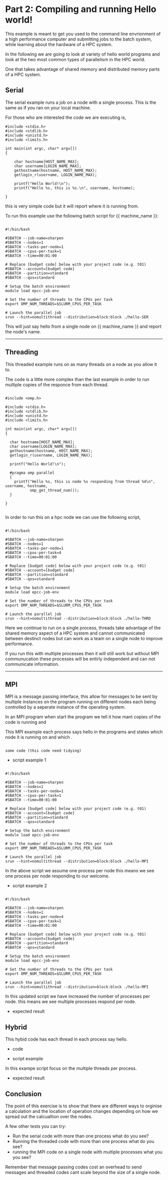 # Part 2: Compiling and running Hello world!


This example is meant to get you used to the command line envrionment of a high performance computer and submitting jobs to the batch system, while learning about the hardware of a HPC system.

In the following we are going to look at variety of hello world programs and look at the two most common types of parallelism in the HPC world. 

One that takes advantage of shared memory and distributed memory parts of a HPC system.


## Serial

The serial example runs a job on a node with a single process. This is the same as if you ran on your local machine.

For those who are interested the code we are executing is,

```
#include <stdio.h>
#include <stdlib.h>
#include <unistd.h>
#include <limits.h>

int main(int argc, char* argv[])
{

    char hostname[HOST_NAME_MAX];
    char username[LOGIN_NAME_MAX];
    gethostname(hostname, HOST_NAME_MAX);
    getlogin_r(username, LOGIN_NAME_MAX);

    printf("Hello World!\n");
    printf("Hello %s, this is %s.\n", username, hostname);

}

```
this is very simple code but it will report where it is running from.

To run this example use the following batch script for {{ machine_name }}:

```

#!/bin/bash

#SBATCH --job-name=sharpen
#SBATCH --nodes=1
#SBATCH --tasks-per-node=1
#SBATCH --cpus-per-task=1
#SBATCH --time=00:01:00

# Replace [budget code] below with your project code (e.g. t01)
#SBATCH --account=[budget code]
#SBATCH --partition=standard
#SBATCH --qos=standard

# Setup the batch environment
module load epcc-job-env

# Set the number of threads to the CPUs per task
export OMP_NUM_THREADS=$SLURM_CPUS_PER_TASK

# Launch the parallel job
srun --hint=nomultithread --distribution=block:block ./hello-SER

```


This will just say hello from a single node on {{ machine_name }} and report the node's name.


---

## Threading

This threaded example runs on as many threads on a node as you allow it to.


The code is a little more complex than the last example in order to run multiple copies of the responce from each thread.

```

#include <omp.h>

#include <stdio.h>
#include <stdlib.h>
#include <unistd.h>
#include <limits.h>

int main(int argc, char* argv[])
{

  char hostname[HOST_NAME_MAX];
  char username[LOGIN_NAME_MAX];
  gethostname(hostname, HOST_NAME_MAX);
  getlogin_r(username, LOGIN_NAME_MAX);

  printf("Hello World!\n");

  #pragma omp parallel
  {
    printf("Hello %s, this is node %s responding from thread %d\n", username, hostname,
           omp_get_thread_num());
  }

}


```

In order to run this on a hpc node we can use the following script,


```

#!/bin/bash

#SBATCH --job-name=sharpen
#SBATCH --nodes=1
#SBATCH --tasks-per-node=1
#SBATCH --cpus-per-task=4
#SBATCH --time=00:01:00

# Replace [budget code] below with your project code (e.g. t01)
#SBATCH --account=[budget code]
#SBATCH --partition=standard
#SBATCH --qos=standard

# Setup the batch environment
module load epcc-job-env

# Set the number of threads to the CPUs per task
export OMP_NUM_THREADS=$SLURM_CPUS_PER_TASK

# Launch the parallel job
srun --hint=nomultithread --distribution=block:block ./hello-THRD

```


Here we continue to run on a single process, threads take advantage of the shared memory aspect of a HPC system and cannot communicated between destinct nodes but can work as a team on a single node to improve performance. 

If you run this with multiple processes then it will still work but without MPI communucation these processes will be entirly independent and can not communicate information.

---

## MPI

MPI is a message passing interface, this allow for messages to be sent by multiple instances on the program running on different nodes each being controlled by a seperate instance of the operating system.

In an MPI program when start the program we tell it how mant copies of the code is running and 


This MPI example each process says hello in the programs and states which node it is running on and which .

```

some code (this code need tidying)

```

- script example 1

```

#!/bin/bash

#SBATCH --job-name=sharpen
#SBATCH --nodes=1
#SBATCH --tasks-per-node=1
#SBATCH --cpus-per-task=1
#SBATCH --time=00:01:00

# Replace [budget code] below with your project code (e.g. t01)
#SBATCH --account=[budget code]
#SBATCH --partition=standard
#SBATCH --qos=standard

# Setup the batch environment
module load epcc-job-env

# Set the number of threads to the CPUs per task
export OMP_NUM_THREADS=$SLURM_CPUS_PER_TASK

# Launch the parallel job
srun --hint=nomultithread --distribution=block:block ./hello-MPI

```


In the above script we assume one process per node this means we see one process per node responding to our welcome.


- script example 2

```

#!/bin/bash

#SBATCH --job-name=sharpen
#SBATCH --nodes=1
#SBATCH --tasks-per-node=4
#SBATCH --cpus-per-task=1
#SBATCH --time=00:01:00

# Replace [budget code] below with your project code (e.g. t01)
#SBATCH --account=[budget code]
#SBATCH --partition=standard
#SBATCH --qos=standard

# Setup the batch environment
module load epcc-job-env

# Set the number of threads to the CPUs per task
export OMP_NUM_THREADS=$SLURM_CPUS_PER_TASK

# Launch the parallel job
srun --hint=nomultithread --distribution=block:block ./hello-MPI

```


In this updated script we have increased the number of processes per node. this means we see multiple processes respond per node.


- expected result

## Hybrid

This hybid code has each thread in each process say hello.

- code 

- script example


In this exampe script focus on the multiple threads per process.


- expected result

## Conclusion

The point of this exercise is to show that there are different ways to orginise a calculation and the location of operation changes depending on how we spread out the calcualtion over the nodes.

A few other tests you can try:

- Run the serial code with more than one process what do you see?
- Running the threaded code with more than one process what do you see?
- running the MPI code on a single node with multiple processes what you you see?

Remember that message passing codes cost an overhead to send messages and threaded codes cant scale beyond the size of a single node.
